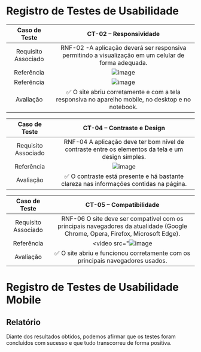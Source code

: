 # Registro de Testes de Usabilidade


| **Caso de Teste** 	| **CT-02 – Responsividade**	|
|:---:	|:---:	|
|Requisito Associado | RNF-02 -A aplicação deverá ser responsiva permitindo a visualização em um celular de forma adequada. |
| Referência | ![image](https://github.com/ICEI-PUC-Minas-PMV-ADS/pmv-ads-2024-1-e4-proj-infra-t5-pmv-ads-2024-1-e4-proj-infra-t5-grupo04-Dolce-Coffe/assets/93801572/06309d0f-17a5-44d4-b191-0ba3a2923240)
| Referência | ![image](https://github.com/ICEI-PUC-Minas-PMV-ADS/pmv-ads-2024-1-e4-proj-infra-t5-pmv-ads-2024-1-e4-proj-infra-t5-grupo04-Dolce-Coffe/assets/93801572/c56f5fdc-3ed7-4a04-a0cc-e4cb0a71409a)|
| Avaliação | ✅ O site abriu corretamente e com a tela responsiva no aparelho mobile, no desktop e no notebook.|

| **Caso de Teste** 	| **CT-04 – Contraste e Design**	|
|:---:	|:---:	|
|Requisito Associado | RNF-04 A aplicação deve ter bom nível de contraste entre os elementos da tela e um design simples.  |
| Referência 	| ![image](https://github.com/ICEI-PUC-Minas-PMV-ADS/pmv-ads-2024-1-e4-proj-infra-t5-pmv-ads-2024-1-e4-proj-infra-t5-grupo04-Dolce-Coffe/assets/93801572/16bb7f4b-5477-4e3b-a848-0c32c6cf1410)|
| Avaliação | ✅ O contraste está presente e há bastante clareza nas informações contidas na página. |

| **Caso de Teste** 	| **CT-05 – Compatibilidade**	|
|:---:	|:---:	|
|Requisito Associado | RNF-06 O site deve ser compatível com os principais navegadores da atualidade (Google Chrome, Opera, Firefox, Microsoft Edge).  |
| Referência 	| <video src="![image](https://github.com/ICEI-PUC-Minas-PMV-ADS/pmv-ads-2024-1-e4-proj-infra-t5-pmv-ads-2024-1-e4-proj-infra-t5-grupo04-Dolce-Coffe/assets/93801572/fc4c2210-a9de-40cd-8872-b7d20d3ea272)|
| Avaliação | ✅ O site abriu e funcionou corretamente com os principais navegadores usados. |

# Registro de Testes de Usabilidade Mobile



## Relatório
Diante dos resultados obtidos, podemos afirmar que os testes foram concluídos com sucesso e que tudo transcorreu de forma positiva. 
